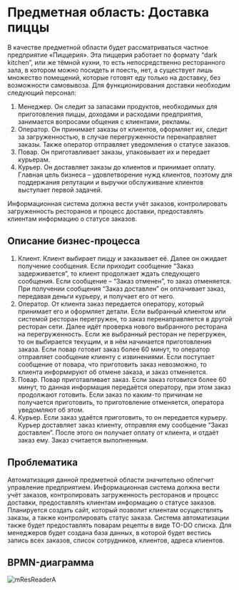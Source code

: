 # Предметная область: Доставка пиццы
В качестве предметной области будет рассматриваться частное 
предприятие «Пиццерия». Эта пиццерия работает по формату “dark kitchen”, 
или же тёмной кухни, то есть непосредственно ресторанного зала, в котором 
можно посидеть и поесть, нет, а существует лишь множество помещений, 
которые готовят еду только на доставку, без возможности самовывоза.
Для функционирования доставки необходим следующий персонал:
1. Менеджер. Он следит за запасами продуктов, необходимых для 
приготовления пиццы, доходами и расходами предприятия, занимается 
вопросами общения с клиентами, рекламы.
2. Оператор. Он принимает заказы от клиентов, оформляет их, следит 
за загруженностью, в случае перегруженности перенаправляет заказы. Также 
оператор отправляет уведомления о статусе заказов.
3. Повар. Он приготавливает заказы, упаковывает их и передает 
курьерам.
4. Курьер. Он доставляет заказы до клиентов и принимает оплату.
Главная цель бизнеса – удовлетворение нужд клиентов, поэтому для 
поддержания репутации и выручки обслуживание клиентов выступает первой 
задачей. 

Информационная система должна вести учёт заказов, контролировать загруженность ресторанов
и процесс доставки, предоставлять клиентам информацию о статусе заказов.

## Описание бизнес-процесса
1. Клиент. Клиент выбирает пиццу и заказывает её. Далее он ожидает 
получение сообщения. Если приходит сообщение “Заказ задерживается”, то 
клиент продолжает ждать следующего сообщения. Если сообщение – “Заказ 
отменен”, то заказ отменяется. При 
получении сообщения “Заказ доставлен” он оплачивает заказ, передавая 
деньги курьеру, и получает его от него.
2. Оператор. От клиента заказ передается оператору, который 
принимает его и оформляет детали. Если выбранный клиентом или системой 
ресторан перегружен, то заказ перенаправляется в другой ресторан сети. Далее 
идёт проверка нового выбранного ресторана на перегруженность. Если же 
выбранный ресторан не перегружен, то он выбирается текущим, и в нём 
начинается приготовления заказа. Если повар готовит заказ более 60 минут, то 
оператор отправляет сообщение клиенту с извинениями. Если поступает 
сообщение от повара, что приготовить заказ невозможно, то клиента 
информируют об отмене заказа, и заказ отменяется.
3. Повар. Повар приготавливает заказ. Если заказ готовится более 60 
минут, то данная информация передаётся оператору, при этом заказ 
продолжают готовить. Если заказ по каким-то причинам не получается 
приготовить, то приготовление отменяется, оператора уведомляют 
об этом. 
4. Курьер. Если заказ удаётся приготовить, то он передается курьеру. 
Курьер доставляет заказ клиенту, отправляя ему сообщение “Заказ доставлен”. 
После этого он получает оплату от клиента, и отдаёт заказ ему. Заказ считается выполненным.

## Проблематика
Автоматизация данной предметной области значительно облегчит управление предприятием.
Информационная система должна вести учёт заказов, контролировать загруженность ресторанов
и процесс доставки, предоставлять клиентам информацию о статусе заказов.
Планируется создать сайт, который позволит клиентам осуществлять заказы, а также контролировать статус заказа.
Система автоматизации также будет предоставлять поварам рецепты в виде TO-DO списка. Для менеджеров будет создана база данных,
в которой будет вестись запись всех заказов, список сотрудников, клиентов, адреса клиентов.

## BPMN-диаграмма
![mResReaderA](https://user-images.githubusercontent.com/35939102/195768710-fe8bae4f-8a20-46c2-8348-5fe6201e32bc.png)

